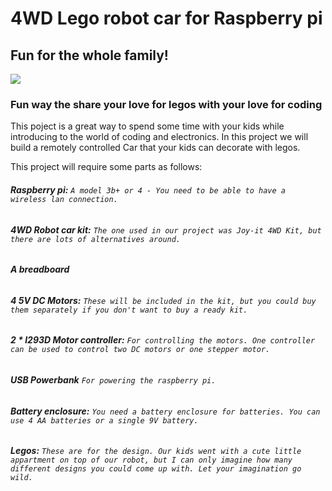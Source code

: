 # 4WD Lego robot car for Raspberry pi
## Fun for the whole family!
<img src="https://am3pap005files.storage.live.com/y4mWrWAkmkPhn4-j_CdEtFtz0r9ohLT8_U5rEGFzYc_0gBAV_Ym-AXDvef5ceMDGRj5nZ0gD1I7yRIcYmjRCvIOPhTqX2oTm3I_U1-HOf4wozTFDhI656YvcwuMh0XAxEQdvStUymSHBTniAt3NZgmHCjJ_pEt4JmOnUZxzcrjO8xH3oJTybGhRx_OOPaJ--s-6?width=683&height=1024&cropmode=center" width="auto" height="auto" />

### Fun way the share your love for legos with your love for coding
This poject is a great way to spend some time with your kids while introducing to the world of coding and electronics.
In this project we will build a remotely controlled Car that your kids can decorate with legos. 

This project will require some parts as follows:
###### **Raspberry pi:** `A model 3b+ or 4 - You need to be able to have a wireless lan connection.`
###### **4WD Robot car kit:** `The one used in our project was Joy-it 4WD Kit, but there are lots of alternatives around.`
###### **A breadboard**
###### **4 5V DC Motors:** `These will be included in the kit, but you could buy them separately if you don't want to buy a ready kit.`
###### **2 * l293D Motor controller:** `For controlling the motors. One controller can be used to control two DC motors or one stepper motor.`
###### **USB Powerbank** `For powering the raspberry pi.`
###### **Battery enclosure:** `You need a battery enclosure for batteries. You can use 4 AA batteries or a single 9V battery.`
###### **Legos:** `These are for the design. Our kids went with a cute little appartment on top of our robot, but I can only imagine how many different designs you could come up with. Let your imagination go wild.`
